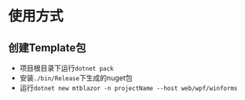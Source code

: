 # 使用方式
## 创建Template包
- 项目根目录下运行`dotnet pack`
- 安装`./bin/Release`下生成的nuget包
- 运行`dotnet new mtblazor -n projectName --host web/wpf/winforms`
